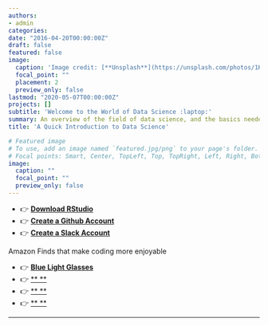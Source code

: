 ```yaml
---
authors:
- admin
categories:
date: "2016-04-20T00:00:00Z"
draft: false  
featured: false 
image:
  caption: 'Image credit: [**Unsplash**](https://unsplash.com/photos/1K6IQsQbizI)'
  focal_point: ""
  placement: 2
  preview_only: false 
lastmod: "2020-05-07T00:00:00Z"
projects: []
subtitle: 'Welcome to the World of Data Science :laptop:'
summary: An overview of the field of data science, and the basics needed to be successful.
title: 'A Quick Introduction to Data Science'

# Featured image
# To use, add an image named `featured.jpg/png` to your page's folder.
# Focal points: Smart, Center, TopLeft, Top, TopRight, Left, Right, BottomLeft, Bottom, BottomRight.
image:
  caption: ""
  focal_point: ""
  preview_only: false
---  
```

  
  
  - 👉 [**Download RStudio**](https://www.r-project.org/)
  - 👉 [**Create a Github Account**](#install)
  - 👉 [**Create a Slack Account**](#install)
  
Amazon Finds that make coding more enjoyable
  - 👉 [**Blue Light Glasses**](#install)
  - 👉 [** **](#install)
  - 👉 [** **](#install)
  - 👉 [** **](#install)
---
